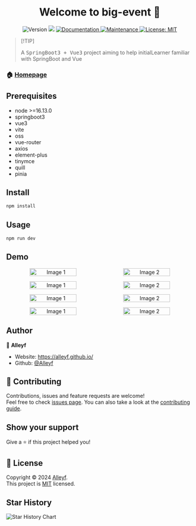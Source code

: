 <h1 align="center">Welcome to big-event 👋</h1>
<p align="center">
  <img alt="Version" src="https://img.shields.io/badge/version-1.0.0-blue.svg?cacheSeconds=2592000" />
  <img src="https://img.shields.io/badge/node-%3E%3D16.13.0-blue.svg" />
  <a href="https://github.com/Alleyf/big-event#readme" target="_blank">
    <img alt="Documentation" src="https://img.shields.io/badge/documentation-yes-brightgreen.svg" />
  </a>
  <a href="https://github.com/Alleyf/big-event/graphs/commit-activity" target="_blank">
    <img alt="Maintenance" src="https://img.shields.io/badge/Maintained%3F-yes-green.svg" />
  </a>
  <a href="https://github.com/Alleyf/big-event/blob/master/LICENSE" target="_blank">
    <img alt="License: MIT" src="https://img.shields.io/github/license/Alleyf/big-event" />
  </a>
</p>


> \[!TIP]
>
> A <kbd>SpringBoot3 + Vue3</kbd> project aiming to help initialLearner familiar with SpringBoot and Vue

### 🏠 [Homepage](https://github.com/Alleyf/big-event#readme)

## Prerequisites

* node >=16.13.0
* springboot3
* vue3
* vite
* oss
* vue-router
* axios
* element-plus
* tinymce
* quill
* pinia

## Install

```sh
npm install
```

## Usage

```sh
npm run dev
```

## Demo

<div align="center">
<p style="display: flex;" align="center">
<img style="width: 50%;" src="https://qnpicmap.fcsluck.top/pics/202401061355682.png" alt="Image 1">
    <img style="width: 50%;" src="https://qnpicmap.fcsluck.top/pics/202401061353941.png" alt="Image 2"> 
</p>

<p style="display: flex;" align="center">
<img style="width: 50%;" src="https://qnpicmap.fcsluck.top/pics/202401061356590.png" alt="Image 1">
    <img style="width: 50%;" src="https://qnpicmap.fcsluck.top/pics/202401061357999.png" alt="Image 2"> 
</p>

<p style="display: flex;" align="center">
<img style="width: 50%;" src="https://qnpicmap.fcsluck.top/pics/202401061359410.png" alt="Image 1">
    <img style="width: 50%;" src="https://qnpicmap.fcsluck.top/pics/202401061354581.png" alt="Image 2"> 
</p>

<p style="display: flex;" align="center">
<img style="width: 50%;" src="https://qnpicmap.fcsluck.top/pics/202401061359816.png" alt="Image 1">
    <img style="width: 50%;" src="https://qnpicmap.fcsluck.top/pics/202401061400968.png" alt="Image 2"> 
</p>
</div>

## Author

👤 **Alleyf**

* Website: https://alleyf.github.io/
* Github: [@Alleyf](https://github.com/Alleyf)

## 🤝 Contributing

Contributions, issues and feature requests are welcome!<br />Feel free to
check [issues page](https://github.com/Alleyf/big-event/issues). You can also take a look at
the [contributing guide](https://github.com/Alleyf/big-event/blob/master/CONTRIBUTING.md).

## Show your support

Give a ⭐️ if this project helped you!

## 📝 License

Copyright © 2024 [Alleyf](https://github.com/Alleyf).<br />
This project is [MIT](https://github.com/Alleyf/big-event/blob/master/LICENSE) licensed.

## Star History

<picture>
    <source media="(prefers-color-scheme: dark)" srcset="https://api.star-history.com/svg?repos=Alleyf/big-event&type=Date&theme=dark" />
    <source media="(prefers-color-scheme: light)" srcset="https://api.star-history.com/svg?repos=Alleyf/big-event&type=Date" />
    <img alt="Star History Chart" src="https://api.star-history.com/svg?repos=Alleyf/big-event&type=Date" />
</picture>
